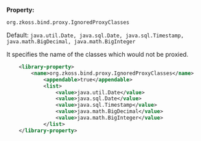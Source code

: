 **Property:**

`org.zkoss.bind.proxy.IgnoredProxyClasses`

Default:  `java.util.Date, java.sql.Date, java.sql.Timestamp, java.math.BigDecimal, java.math.BigInteger`

It specifies the name of the classes which would not be proxied.
```xml
    <library-property>
        <name>org.zkoss.bind.proxy.IgnoredProxyClasses</name>
            <appendable>true</appendable>
            <list>
                <value>java.util.Date</value>
                <value>java.sql.Date</value>
                <value>java.sql.Timestamp</value>
                <value>java.math.BigDecimal</value>
                <value>java.math.BigInteger</value>
            </list>
    </library-property>
```